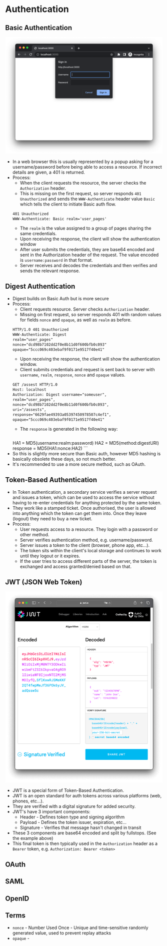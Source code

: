 # Authentication

## Basic Authentication
![Example](/images/basicauth.png)
- In a web browser this is usually represented by a popup asking for a username/password before being able to access a resource. If incorrect details are given, a 401 is returned.
- Process:
	- When the client requests the resource, the server checks the `Authorization` header.
	- This is missing on the first request, so server responds `401 Unauthorized` and sends the `WWW-Authenticate` header value `Basic` which tells the client to initiate Basic auth flow.
	```
	401 Unauthorized
	WWW-Authenticate: Basic realm='user_pages'	
	```
	- The `realm` is the value assigned to a group of pages sharing the same credentials.
	- Upon receiving the response, the client will show the authentication window
	- After user submits the credentials, they are base64 encoded and sent in the Authorization header of the request. The value encoded is `username:password` in that format.
	- Server receives and decodes the credentials and then verifies and sends the relevant response.

## Digest Authentication
- Digest builds on Basic Auth but is more secure
- Process:
	- Client requests resource. Server checks `Authorization` header.
	- Missing on first request, so server responds 401 with random values for fields `nonce` and `opaque`, as well as `realm` as before.
	```
	HTTP/1.0 401 Unauthorized
	WWW-Authenticate: Digest
	realm="user_pages"
	nonce="dcd98b7102dd2f0e8b11d0f600bfb0c093"
	opaque="5ccc069c403ebaf9f0171e9517f40e41"
	```
	- Upon receiving the response, the client will show the authentication window.
	- Client submits credentials and request is sent back to server with `username`, `realm`,  `response`, `nonce` and `opaque` values.
	```
	GET /assest HTTP/1.0
	Host: localhost
	Authorization: Digest username="someuser",
	realm="user_pages",
	nonce="dcd98b7102dd2f0e8b11d0f600bfb0c093",
	uri="/assests",
	response="6629fae49393a05397450978507c4ef1",
	opaque="5ccc069c403ebaf9f0171e9517f40e41"
	```
 	- The `response` is generated in the following way:
    	```
	HA1 = MD5(username:realm:password)
	HA2 = MD5(method:digestURI)
	response = MD5(HA1:nonce:HA2)
     	```
- So this is slightly more secure than Basic auth, however MD5 hashing is basically obsolete these days, so not much better.
- It's recommended to use a more secure method, such as OAuth.


## Token-Based Authentication
- In Token authentication, a secondary service verifies a server request and issues a token, which can be used to access the service without having to re-enter credentials for anything protected by the same token.
- They work like a stamped ticket. Once authorised, the user is allowed into anything which the token can get them into. Once they leave (logout) they need to buy a new ticket.
- Process:
	- User requests access to a resource. They login with a password or other method.
	- Server verifies authentication method, e.g. username/password.
	- Server issues a token to the client (browser, phone app, etc...).
	- The token sits within the client's local storage and continues to work until they logout or it expires.
	- If the user tries to access different parts of the server, the token is exchanged and access granted/denied based on that.

## JWT (JSON Web Token)
![Example](/images/jwt.png)

- JWT is a special form of Token-Based Authentication.
- JWT is an open standard for auth tokens across various platforms (web, phones, etc...).
- They are verified with a digital signature for added security.
- JWT's have 3 important components:
	- Header - Defines token type and signing algorithm
	- Payload - Defines the token issuer, expiration, etc...
	- Signature - Verifies that message hasn't changed in transit
- These 3 components are base64 encoded and split by fullstops. (See the example above)
- This final token is then typically used in the `Authorization` header as a `Bearer` token, e.g. `Authorization: Bearer <token>`


## OAuth



## SAML



## OpenID



## Terms

- `nonce` - Number Used Once - Unique and time-sensitive randomly generated value, used to prevent replay attacks
- `opaque` - 
